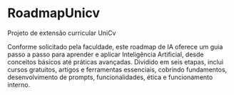 # RoadmapUnicv
Projeto de extensão curricular UniCv

Conforme solicitado pela faculdade, este roadmap de IA oferece um guia passo a passo para aprender e aplicar Inteligência Artificial, desde conceitos básicos até práticas avançadas. Dividido em seis etapas, inclui cursos gratuitos, artigos e ferramentas essenciais, cobrindo fundamentos, desenvolvimento de prompts, funcionalidades, ética e funcionamento interno. 
